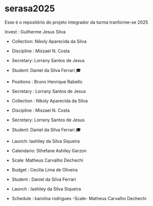 # serasa2025
Esse é o repositório do projeto integrador da turma tranforme-se 2025 


Invest : Guilherme Jesus Silva


- Collection: Nikoly Aparecida da Silva
- Discipline : Miszael N. Costa
 - Secretary: Lorrany Santos de Jesus 
- Student: Daniel da Silva Ferrari 🎓
- Positions : Bruno Henrique Rabello
- Secretary : Lorrany Santos de Jesus
- Collection : Nikoly Aparecida da Silva
- Discipline : Miszael N. Costa
- Secretary: Lorrany Santos de Jesus 
- Student: Daniel da Silva Ferrari 🎓
- Launch: Iashiley da Silva Siqueira
- Calendario: Sthefane Ashiley Garzon
- Scale: Matheus Carvalho Dechechi
 

 - Budget : Cecilia Lima de Oliveira
 
 
- Student : Daniel da Silva Ferrari
- Launch : Iashiley da Silva Siqueira

- Schedule : karolina rodrigues 
-Scale- Matheus Carvalho Dechechi